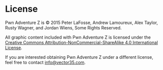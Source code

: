 # License

Pwn Adventure Z is © 2015 Peter LaFosse, Andrew Lamoureux, Alex Taylor, Rusty Wagner, and Jordan Wiens, Some Rights Reserved.

All graphic content included with Pwn Adventure Z is licensed under the [Creative Commons Attribution-NonCommercial-ShareAlike 4.0 International License](http://creativecommons.org/licenses/by-nc-sa/4.0/).  

If you are interested obtaining Pwn Adventure Z under a different license, feel free to contact [info@vector35.com](mailto:info@vector35.com).
